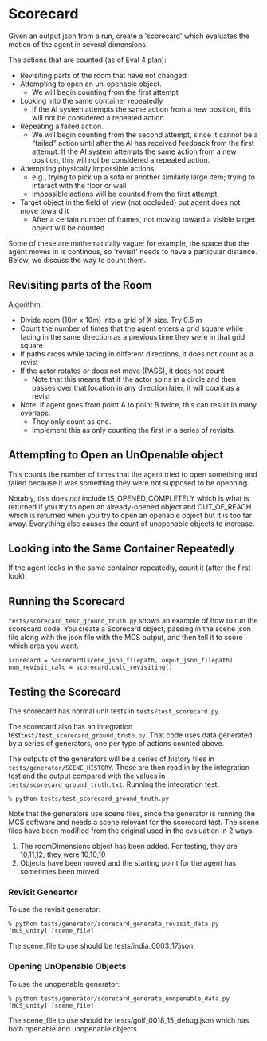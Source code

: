 
# Scorecard

Given an output json from a run, create a 'scorecard' which evaluates the motion of the 
agent in several dimensions.

The actions that are counted (as of Eval 4 plan):

* Revisiting parts of the room that have not changed
* Attempting to open an un-openable object.  
  * We will begin counting from the first attempt
* Looking into the same container repeatedly
  * If the AI system attempts the same action from a new position, this will not be considered a repeated action
* Repeating a failed action.   
  * We will begin counting from the second attempt, since it cannot be a “failed” action until after the AI has received 
  feedback from the first attempt. If the AI system attempts the same action from a new position, this will not be considered a repeated action. 
* Attempting physically impossible actions.  
  * e.g., trying to pick up a sofa or another similarly large item; trying to interact with the floor or wall
  * Impossible actions will be counted from the first attempt.  
* Target object in the field of view (not occluded) but agent does not move toward it
  * After a certain number of frames, not moving toward a visible target object will be counted

Some of these are mathematically vague;  for example, the space that the agent moves in is continous, 
so 'revisit' needs to have a particular distance.  Below, we discuss the way to count them. 

## Revisiting parts of the Room

Algorithm:
* Divide room (10m x 10m) into a grid of X size.  Try 0.5 m
* Count the number of times that the agent enters a 
grid square while facing in the same direction as a 
previous time they were in that grid square
* If paths cross while facing in different directions, it does not count as a revist
* If the actor rotates or does not move (PASS), it does not count
  * Note that this means that if the actor spins in a circle and then passes over 
    that location in any direction later, it will count as a revist
* Note:  if agent goes from point A to point B twice, this can result in many overlaps.
  * They only count as one.  
  * Implement this as only counting the first in a series of revisits.  
     
## Attempting to Open an UnOpenable object

This counts the number of times that the agent tried to open something 
and failed because it was something they were not supposed to be 
openning.  

Notably, this does _not_ include IS_OPENED_COMPLETELY which is what 
is returned if you try to open an already-opened object and OUT_OF_REACH 
which is returned when you try to open an openable object but it is 
too far away.  Everything else causes the count of unopenable objects to 
increase.

## Looking into the Same Container Repeatedly

If the agent looks in the same container repeatedly, count it (after the 
first look).   

## Running the Scorecard


```tests/scorecard_test_ground_truth.py``` shows an example of how to run the 
scorecard code:  You create a Scorecard object, passing in the scene json file 
along with the json file with the MCS output, and then tell it to score which 
area you want.  

```
scorecard = Scorecard(scene_json_filepath, ouput_json_filepath)
num_revisit_calc = scorecard.calc_revisiting()
```



## Testing the Scorecard

The scorecard has normal unit tests in ```tests/test_scorecard.py```.

The scorecard also has an integration test```test/test_scorecard_ground_truth.py```.   That 
code uses data generated by a series of generators, one per type of actions counted
above.  

The outputs of the generators will be a series of history files in
```tests/generator/SCENE_HISTORY```.  Those are then read in by the integration 
test and the output compared  with the values in 
```tests/scorecard_ground_truth.txt```.  Running the integration test:

```
% python tests/test_scorecard_ground_truth.py
```

Note that the generators use scene files, since the generator is running the 
MCS software and needs a scene relevant for the scorecard test.  The scene files
have been modified from the original used in the evaluation in 2 ways:
1. The roomDimensions object has been added. For testing, they are 10,11,12; they were 10,10,10
1. Objects have been moved and the starting point for the agent has sometimes been 
moved. 
 
### Revisit Geneartor ### 

To use the revisit generator:  

```
% python tests/generator/scorecard_generate_revisit_data.py [MCS_unity] [scene_file]
```

The scene_file to use should be tests/india_0003_17.json.  

### Opening UnOpenable Objects 

To use the unopenable generator:
```
% python tests/generator/scorecard_generate_unopenable_data.py [MCS_unity] [scene_file]
```

The scene_file to use should be tests/golf_0018_15_debug.json which has 
both openable and unopenable objects. 





